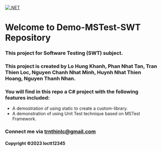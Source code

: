 [![.NET](https://github.com/loctt12345/demo-mstest-swp/actions/workflows/dotnet.yml/badge.svg)](https://github.com/loctt12345/demo-mstest-swp/actions/workflows/dotnet.yml)

# Welcome to Demo-MSTest-SWT Repository
### This project for Software Testing (SWT) subject.
### This project is created by Lo Hung Khanh, Phan Nhat Tan, Tran Thien Loc, Nguyen Chanh Nhat Minh, Huynh Nhat Thien Hoang, Nguyen Thanh Nhan.
### You will find in this repo a C# project with the following features included:
* A demostration of using static to create a custom-library.
* A demonstration of using Unit Test technique based on MSTest Framework.
### Connect me via trnthinlc@gmail.com
#### Copyright &#169;2023 loctt12345